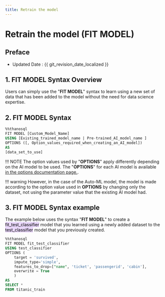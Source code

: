 ```yaml
---
title: Retrain the model
---
```


# **Retrain the model (FIT MODEL)**

## Preface

- Updated Date : {{ git_revision_date_localized }}

## **1. FIT MODEL Syntax Overview**

Users can simply use the "**FIT MODEL**" syntax to learn using a new set of data that has been added to the model without the need for data science expertise.

## **2. FIT MODEL Syntax**

```sql
%%thanosql
FIT MODEL [Custom_Model_Name]
USING [Existing_trained_model_name | Pre-trained_AI_model_name ]
OPTIONS ([, Option_values_required_when_creating_an_AI_model])
AS
[data_set_to_use]
```

!!! NOTE
The option values used by "**OPTIONS**" apply differently depending on the AI model to be used. The "**OPTIONS**" for each AI model is available [in the options documentation page.](/en/how-to_guides/OPTIONS/).

!!! warning
However, in the case of the Auto-ML model, the model is made according to the option value used in **OPTIONS** by changing only the dataset, not using the parameter value that the existing AI model had.

## **3. FIT MODEL Syntax example**

The example below uses the syntax "**FIT MODEL**" to create a <mark style="background-color:#E9D7FD ">fit_test_classifier</mark> model that you learned using a newly added dataset to the <mark style="background-color:#E9D7FD ">test_classifier</mark> model that you previously created.

```sql
%%thanosql
FIT MODEL fit_test_classifier
USING test_classifier
OPTIONS (
    target = 'survived',
    impute_type='simple',
    features_to_drop=["name", 'ticket', 'passengerid', 'cabin'],
    overwrite = True
    )
AS
SELECT *
FROM titanic_train
```
